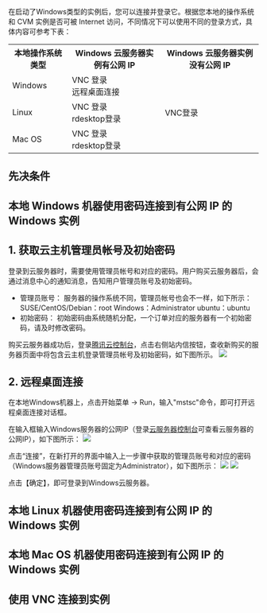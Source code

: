 在启动了Windows类型的实例后，您可以连接并登录它。根据您本地的操作系统和 CVM 实例是否可被 Internet 访问，不同情况下可以使用不同的登录方式，具体内容可参考下表：
<table><tbody>
<tr><th>本地操作系统类型</th><th> Windows 云服务器实例有公网 IP</th><th> Windows 云服务器实例没有公网 IP</th></tr>
<tr><td>Windows</td><td>VNC 登录<br>远程桌面连接</td><td rowspan="3">VNC登录</td></tr>
<tr><td>Linux</td><td>VNC 登录<br>rdesktop登录</td></tr>
<tr><td>Mac OS</td><td>VNC 登录<br>rdesktop登录</td></tr>
</tbody></table>

## 先决条件

## 本地 Windows 机器使用密码连接到有公网 IP 的 Windows 实例
## 1. 获取云主机管理员帐号及初始密码
登录到云服务器时，需要使用管理员帐号和对应的密码。用户购买云服务器后，会通过消息中心的通知消息，告知用户管理员账号及初始密码。 
- 管理员账号：
服务器的操作系统不同，管理员帐号也会不一样，如下所示：
SUSE/CentOS/Debian：root
Windows：Administrator
ubuntu：ubuntu 
- 初始密码：
初始密码由系统随机分配，一个订单对应的服务器有一个初始密码，请及时修改密码。 

购买云服务器成功后，登录[腾讯云控制台](https://console.qcloud.com/)，点击右侧站内信按钮，查收新购买的服务器页面中将包含云主机登录管理员帐号及初始密码，如下图所示。
![](//mccdn.qcloud.com/img56a20f10a373a.png)

## 2. 远程桌面连接
在本地Windows机器上，点击开始菜单 -> Run，输入"mstsc"命令，即可打开远程桌面连接对话框。

在输入框输入Windows服务器的公网IP（登录[云服务器控制台](https://console.qcloud.com/cvm)可查看云服务器的公网IP），如下图所示：
![](//mccdn.qcloud.com/img56b1a11a3c31f.png)

点击“连接”，在新打开的界面中输入上一步骤中获取的管理员账号和对应的密码（Windows服务器管理员账号固定为Administrator），如下图所示：
![](//mccdn.qcloud.com/static/img/878a0e8ef1a0bcc51ad5de2bcce4e353/image.png)
![](//mccdn.qcloud.com/static/img/e140d3151ac8747014313b33e6413568/image.png)

点击【确定】，即可登录到Windows云服务器。 

## 本地 Linux 机器使用密码连接到有公网 IP 的 Windows 实例
## 本地 Mac OS 机器使用密码连接到有公网 IP 的 Windows 实例
## 使用 VNC 连接到实例
